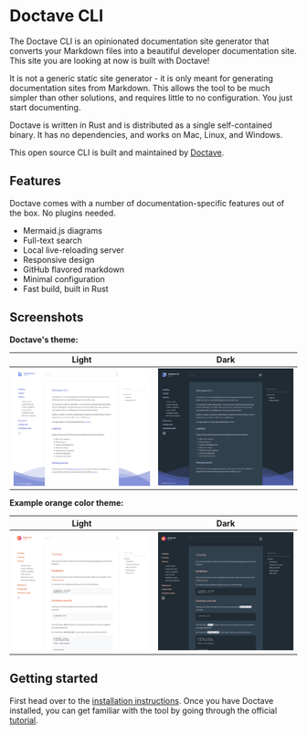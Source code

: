 Doctave CLI
===========

The Doctave CLI is an opinionated documentation site generator that converts your Markdown files
into a beautiful developer documentation site. This site you are looking at now is built with
Doctave!

It is not a generic static site generator - it is only meant for generating documentation sites from
Markdown. This allows the tool to be much simpler than other solutions, and requires little to no
configuration. You just start documenting.

Doctave is written in Rust and is distributed as a single self-contained binary. It has no
dependencies, and works on Mac, Linux, and Windows.

This open source CLI is built and maintained by [Doctave](https://www.doctave.com).

## Features

Doctave comes with a number of documentation-specific features out of the box. No plugins needed.

- Mermaid.js diagrams
- Full-text search
- Local live-reloading server
- Responsive design
- GitHub flavored markdown
- Minimal configuration
- Fast build, built in Rust


## Screenshots

**Doctave's theme:**

Light                               | Dark                                      |
------------------------------------|-------------------------------------------|
![Exmple 1](/assets/example-1.png)  | ![Example 2](/assets/example-1-dark.png)  |

**Example orange color theme:**

Light                               | Dark                                      |
------------------------------------|-------------------------------------------|
![Exmple 2](/assets/example-2.png)  | ![Example 2](/assets/example-2-dark.png)  |

## Getting started

First head over to the [installation instructions](/installing). Once you have Doctave installed,
you can get familiar with the tool by going through the official [tutorial](/tutorial).
